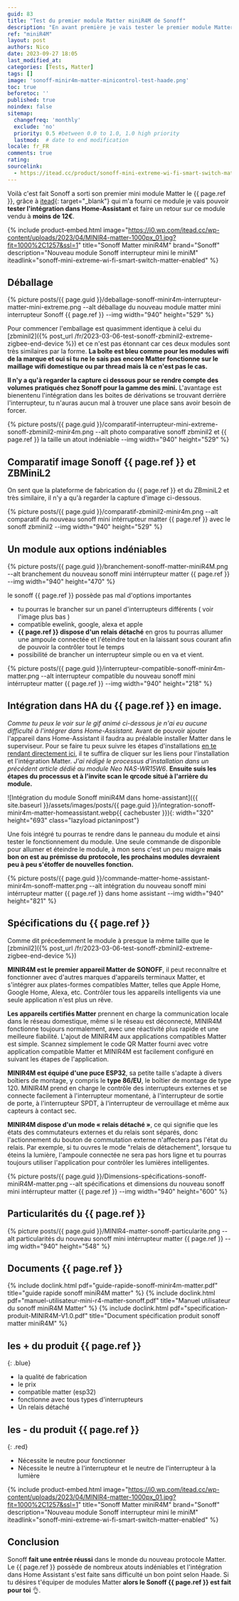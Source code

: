 ```yaml
---
guid: 83
title: "Test du premier module Matter miniR4M de Sonoff"
description: "En avant première je vais tester le premier module Matter de Sonoff le miniR4M et une intégration dans Home Assistant"
ref: "miniR4M"
layout: post
authors: Nico
date: 2023-09-27 18:05
last_modified_at: 
categories: [Tests, Matter]
tags: []
image: 'sonoff-minir4m-matter-minicontrol-test-haade.png'
toc: true
beforetoc: ''
published: true
noindex: false
sitemap:
  changefreq: 'monthly'
  exclude: 'no'
  priority: 0.5 #between 0.0 to 1.0, 1.0 high priority
  lastmod:  # date to end modification
locale: fr_FR
comments: true
rating:  
sourcelink:
  - https://itead.cc/product/sonoff-mini-extreme-wi-fi-smart-switch-matter-enabled/ref/122/
---
```


Voilà c'est fait Sonoff a sorti son premier mini module Matter le {{ page.ref }}, grâce à [itead](https://itead.cc/product/sonoff-mini-extreme-wi-fi-smart-switch-matter-enabled/ref/122/){: target="_blank"} qui m'a fourni ce module je vais pouvoir **tester l'intégration dans Home-Assistant** et faire un retour sur ce module vendu à **moins de 12€**.

{% include product-embed.html image="https://i0.wp.com/itead.cc/wp-content/uploads/2023/04/MINIR4-matter-1000px_01.jpg?fit=1000%2C1257&ssl=1" title="Sonoff Matter miniR4M" brand="Sonoff" description="Nouveau module Sonoff interrupteur mini le miniM" iteadlink="sonoff-mini-extreme-wi-fi-smart-switch-matter-enabled" %}

## Déballage

{% picture posts/{{ page.guid }}/deballage-sonoff-minir4m-interrupteur-matter-mini-extreme.png --alt déballage du nouveau module matter mini interrupteur Sonoff {{ page.ref }} --img width="940" height="529" %}

Pour commencer l'emballage est quasimment identique à celui du [zbminil2]({% post_url /fr/2023-03-06-test-sonoff-zbminil2-extreme-zigbee-end-device %}) et ce n'est pas étonnant car ces deux modules sont très similaires par la forme. **La boîte est bleu comme pour les modules wifi de la marque et oui si tu ne le sais pas encore Matter fonctionne sur le maillage wifi domestique ou par thread mais là ce n'est pas le cas.**

**Il n'y a qu'à regarder la capture ci dessous pour se rendre compte des volumes pratiqués chez Sonoff pour la gamme des mini.** L'avantage est bienentenu l'intégration dans les boites de dérivations se trouvant derrière l'interrupteur, tu n'auras aucun mal à trouver une place sans avoir besoin de forcer.

{% picture posts/{{ page.guid }}/comparatif-interrupteur-mini-extreme-sonoff-zbminil2-minir4m.png --alt photo comparative sonoff zbminil2 et {{ page.ref }} la taille un atout indéniable --img width="940" height="529" %}

## Comparatif image Sonoff {{ page.ref }} et ZBMiniL2

On sent que la plateforme de fabrication du {{ page.ref }} et du ZBminiL2 et très similaire, il n'y a qu'à regarder la capture d'image ci-dessous.

{% picture posts/{{ page.guid }}/comparatif-zbminil2-minir4m.png --alt comparatif du nouveau sonoff mini intérrupteur matter {{ page.ref }} avec le sonoff zbminil2 --img width="940" height="529" %}

## Un module aux options indéniables

{% picture posts/{{ page.guid }}/branchement-sonoff-matter-miniR4M.png --alt branchement du nouveau sonoff mini intérrupteur matter {{ page.ref }} --img width="940" height="470" %}

le sonoff {{ page.ref }} possède pas mal d'options importantes
- tu pourras le brancher sur un panel d'interrupteurs différents ( voir l'image plus bas )
- compatible ewelink, google, alexa et apple
- **{{ page.ref }} dispose d'un relais détaché** en gros tu pourras allumer une ampoule connectée et l'éteindre tout en la laissant sous courant afin de pouvoir la contrôler tout le temps
- possibilité de brancher un interrupteur simple ou en va et vient.

{% picture posts/{{ page.guid }}/interrupteur-compatible-sonoff-minir4m-matter.png --alt interrupteur compatible du nouveau sonoff mini intérrupteur matter {{ page.ref }} --img width="940" height="218" %}

## Intégration dans HA du {{ page.ref }} en image.

*Comme tu peux le voir sur le gif animé ci-dessous je n'ai eu aucune difficulté à l'intégrer dans Home-Assistant.* Avant de pouvoir ajouter l'appareil dans Home-Assistant il faudra au préalable installer Matter dans le superviseur. Pour se faire tu peux suivre les étapes d'installations [en te rendant directement ici](installation-test-neo-wifi-matter-NAS-WR15W6-dans-home-assistant#1-installation-serveur-matter), il te suffira de cliquer sur les liens pour l'installation et l'intégration Matter. *J'ai rédigé le processus d'installation dans un précédent article dédié au module Neo NAS-WR15W6*.
**Ensuite suis les étapes du processus et à l'invite scan le qrcode situé à l'arrière du module.**

![Intégration du module Sonoff miniR4M dans home-assistant]({{ site.baseurl }}/assets/images/posts/{{ page.guid }}/integration-sonoff-minir4m-matter-homeassistant.webp{{ cachebuster }}){: width="320" height="693" class="lazyload pictaninpost"}

Une fois intégré tu pourras te rendre dans le panneau du module  et ainsi tester le fonctionnement du module. Une seule commande de disponible pour allumer et éteindre le module, à mon sens c'est un peu maigre **mais bon on est au prémisse du protocole, les prochains modules devraient peu à peu s'étoffer de nouvelles fonction.**

{% picture posts/{{ page.guid }}/commande-matter-home-assistant-minir4m-sonoff-matter.png --alt intégration du nouveau sonoff mini intérrupteur matter {{ page.ref }} dans home assistant --img width="940" height="821" %}

## Spécifications du {{ page.ref }}

Comme dit précedemment le module à presque la même taille que le [zbminil2]({% post_url /fr/2023-03-06-test-sonoff-zbminil2-extreme-zigbee-end-device %})

**MINIR4M est le premier appareil Matter de SONOFF**, il peut reconnaître et fonctionner avec d'autres marques d'appareils terminaux Matter, et s'intégrer aux plates-formes compatibles Matter, telles que Apple Home, Google Home, Alexa, etc. Contrôler tous les appareils intelligents via une seule application n'est plus un rêve. 

**Les appareils certifiés Matter** prennent en charge la communication locale dans le réseau domestique, même si le réseau est déconnecté, MINIR4M fonctionne toujours normalement, avec une réactivité plus rapide et une meilleure fiabilité. L'ajout de MINIR4M aux applications compatibles Matter est simple. Scannez simplement le code QR Matter fourni avec votre application compatible Matter et MINIR4M est facilement configuré en suivant les étapes de l'application.

**MINIR4M est équipé d'une puce ESP32**, sa petite taille s'adapte à divers boîtiers de montage, y compris le **type 86/EU**, le boîtier de montage de type 120. MINIR4M prend en charge le contrôle des interrupteurs externes et se connecte facilement à l'interrupteur momentané, à l'interrupteur de sortie de porte, à l'interrupteur SPDT, à l'interrupteur de verrouillage et même aux capteurs à contact sec.

**MINIR4M dispose d'un mode « relais détaché »**, ce qui signifie que les états des commutateurs externes et du relais sont séparés, donc l'actionnement du bouton de commutation externe n'affectera pas l'état du relais. Par exemple, si tu ouvres le mode "relais de détachement", lorsque tu éteins la lumière, l'ampoule connectée ne sera pas hors ligne et tu pourras toujours utiliser l'application pour contrôler les lumières intelligentes.

{% picture posts/{{ page.guid }}/Dimensions-spécifications-sonoff-miniR4M-matter.png --alt spécifications et dimensions du nouveau sonoff mini intérrupteur matter {{ page.ref }} --img width="940" height="600" %}

## Particularités du {{ page.ref }}

{% picture posts/{{ page.guid }}/MINIR4-matter-sonoff-particularite.png --alt particularités du nouveau sonoff mini intérrupteur matter {{ page.ref }} --img width="940" height="548" %}


## Documents {{ page.ref }}

{% include doclink.html pdf="guide-rapide-sonoff-minir4m-matter.pdf" title="guide rapide sonoff miniR4M matter" %}
{% include doclink.html pdf="manuel-utilisateur-mini-r4-matter-sonoff.pdf" title="Manuel utilisateur du sonoff miniR4M Matter" %}
{% include doclink.html pdf="specification-produit-MINIR4M-V1.0.pdf" title="Document spécification produit sonoff matter miniR4M" %}

## **les + du produit** {{ page.ref }}
{: .blue}
- la qualité de fabrication
- le prix
- compatible matter (esp32)
- fonctionne avec tous types d'interrupteurs
- Un relais détaché


## **les - du produit** {{ page.ref }}
{: .red}

- Nécessite le neutre pour fonctionner
- Nécessite le neutre à l'interrupteur et le neutre de l'interrupteur à la lumière

{% include product-embed.html image="https://i0.wp.com/itead.cc/wp-content/uploads/2023/04/MINIR4-matter-1000px_01.jpg?fit=1000%2C1257&ssl=1" title="Sonoff Matter miniR4M" brand="Sonoff" description="Nouveau module Sonoff interrupteur mini le miniM" iteadlink="sonoff-mini-extreme-wi-fi-smart-switch-matter-enabled" %}

## Conclusion

Sonoff **fait une entrée réussi** dans le monde du nouveau protocole Matter. Le {{ page.ref }} possède de nombreux atouts indéniables et l'intégration dans Home Assistant s'est faite sans difficulté un bon point selon Haade. Si tu désires t'équiper de modules Matter **alors le Sonoff {{ page.ref }} est fait pour toi** 👌.

